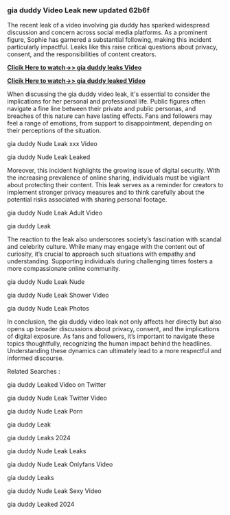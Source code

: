 ### gia duddy Video Leak new updated 62b6f
The recent leak of a video involving gia duddy has sparked widespread discussion and concern across social media platforms. As a prominent figure, Sophie has garnered a substantial following, making this incident particularly impactful. Leaks like this raise critical questions about privacy, consent, and the responsibilities of content creators.


**[Clicik Here to watch->> gia duddy  leaks Video](http://xxxvd.top)**

**[Clicik Here to watch->> gia duddy  leaked Video](http://xxxvd.top)**


When discussing the gia duddy video leak, it's essential to consider the implications for her personal and professional life. Public figures often navigate a fine line between their private and public personas, and breaches of this nature can have lasting effects. Fans and followers may feel a range of emotions, from support to disappointment, depending on their perceptions of the situation.

gia duddy Nude Leak xxx Video

gia duddy Nude Leak Leaked

Moreover, this incident highlights the growing issue of digital security. With the increasing prevalence of online sharing, individuals must be vigilant about protecting their content. This leak serves as a reminder for creators to implement stronger privacy measures and to think carefully about the potential risks associated with sharing personal footage.

gia duddy Nude Leak Adult Video

gia duddy Leak


The reaction to the leak also underscores society’s fascination with scandal and celebrity culture. While many may engage with the content out of curiosity, it’s crucial to approach such situations with empathy and understanding. Supporting individuals during challenging times fosters a more compassionate online community.


gia duddy Nude Leak Nude

gia duddy Nude Leak Shower Video

gia duddy Nude Leak Photos

In conclusion, the gia duddy video leak not only affects her directly but also opens up broader discussions about privacy, consent, and the implications of digital exposure. As fans and followers, it’s important to navigate these topics thoughtfully, recognizing the human impact behind the headlines. Understanding these dynamics can ultimately lead to a more respectful and informed discourse.

Related Searches :

gia duddy Leaked Video on Twitter

gia duddy Nude Leak Twitter Video

gia duddy Nude Leak Porn

gia duddy Leak

gia duddy Leaks 2024

gia duddy Nude Leak Leaks

gia duddy Nude Leak Onlyfans Video

gia duddy Leaks

gia duddy Nude Leak Sexy Video


gia duddy Leaked 2024



